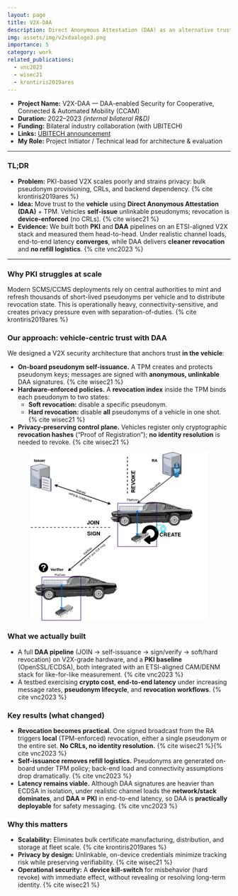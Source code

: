 ```yaml
---
layout: page
title: V2X-DAA
description: Direct Anonymous Attestation (DAA) as an alternative trust model for V2X security
img: assets/img/v2xdaalogo3.png
importance: 5
category: work
related_publications:
  - vnc2023
  - wisec21
  - krontiris2019ares
---
```



- **Project Name:** V2X-DAA — DAA-enabled Security for Cooperative, Connected & Automated Mobility (CCAM)  
- **Duration:** 2022–2023 *(internal bilateral R&D)*  
- **Funding:** Bilateral industry collaboration (with UBITECH)   
- **Links:** [UBITECH announcement](https://ubitech.eu/ubitech-has-been-awarded-a-research-grant-on-v2x-communication-security-from-a-multinational-technology-company/)
- **My Role:** Project Initiator / Technical lead for architecture & evaluation

---

### TL;DR 

- **Problem:** PKI-based V2X scales poorly and strains privacy: bulk pseudonym provisioning, CRLs, and backend dependency. {% cite krontiris2019ares %}
- **Idea:** Move trust to the **vehicle** using **Direct Anonymous Attestation (DAA)** + TPM. Vehicles **self-issue** unlinkable pseudonyms; revocation is **device-enforced** (no CRLs). {% cite wisec21 %}
- **Evidence:** We built both **PKI** and **DAA** pipelines on an ETSI-aligned V2X stack and measured them head-to-head. Under realistic channel loads, end-to-end latency **converges**, while DAA delivers **cleaner revocation** and **no refill logistics**. {% cite vnc2023 %}

---

### Why PKI struggles at scale
Modern SCMS/CCMS deployments rely on central authorities to mint and refresh thousands of short-lived pseudonyms per vehicle and to distribute revocation state. This is operationally heavy, connectivity-sensitive, and creates privacy pressure even with separation-of-duties. {% cite krontiris2019ares %}

### Our approach: vehicle-centric trust with DAA
We designed a V2X security architecture that anchors trust **in the vehicle**:

- **On-board pseudonym self-issuance.** A TPM creates and protects pseudonym keys; messages are signed with **anonymous, unlinkable** DAA signatures. {% cite wisec21 %}
- **Hardware-enforced policies.** A **revocation index** inside the TPM binds each pseudonym to two states:
  - **Soft revocation:** disable a specific pseudonym.
  - **Hard revocation:** disable **all** pseudonyms of a vehicle in one shot. {% cite wisec21 %}
- **Privacy-preserving control plane.** Vehicles register only cryptographic **revocation hashes** (“Proof of Registration”); **no identity resolution** is needed to revoke. {% cite wisec21 %}

<p align="center">
  <img src="/assets/img/DAA-daanym.png" width="400">
</p>

### What we actually built
- A full **DAA pipeline** (JOIN → self-issuance → sign/verify → soft/hard revocation) on V2X-grade hardware, and a **PKI baseline** (OpenSSL/ECDSA), both integrated with an ETSI-aligned CAM/DENM stack for like-for-like measurement. {% cite vnc2023 %}
- A testbed exercising **crypto cost**, **end-to-end latency** under increasing message rates, **pseudonym lifecycle**, and **revocation workflows**. {% cite vnc2023 %}

### Key results (what changed)
- **Revocation becomes practical.** One signed broadcast from the RA triggers **local** (TPM-enforced) revocation, either a single pseudonym or the entire set. **No CRLs, no identity resolution.** {% cite wisec21 %}{% cite vnc2023 %}
- **Self-issuance removes refill logistics.** Pseudonyms are generated on-board under TPM policy; back-end load and connectivity assumptions drop dramatically. {% cite vnc2023 %}
- **Latency remains viable.** Although DAA signatures are heavier than ECDSA in isolation, under realistic channel loads the **network/stack dominates**, and **DAA ≈ PKI** in end-to-end latency, so DAA is **practically deployable** for safety messaging. {% cite vnc2023 %}

### Why this matters
- **Scalability:** Eliminates bulk certificate manufacturing, distribution, and storage at fleet scale. {% cite krontiris2019ares %}
- **Privacy by design:** Unlinkable, on-device credentials minimize tracking risk while preserving verifiability. {% cite wisec21 %}
- **Operational security:** A **device kill-switch** for misbehavior (hard revoke) with immediate effect, without revealing or resolving long-term identity. {% cite wisec21 %}

